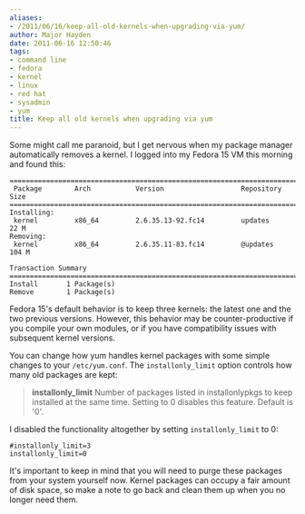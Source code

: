 ```yaml
---
aliases:
- /2011/06/16/keep-all-old-kernels-when-upgrading-via-yum/
author: Major Hayden
date: 2011-06-16 12:50:46
tags:
- command line
- fedora
- kernel
- linux
- red hat
- sysadmin
- yum
title: Keep all old kernels when upgrading via yum
---
```


Some might call me paranoid, but I get nervous when my package manager automatically removes a kernel. I logged into my Fedora 15 VM this morning and found this:

```
================================================================================
 Package        Arch           Version                   Repository        Size
================================================================================
Installing:
 kernel         x86_64         2.6.35.13-92.fc14         updates           22 M
Removing:
 kernel         x86_64         2.6.35.11-83.fc14         @updates         104 M

Transaction Summary
================================================================================
Install       1 Package(s)
Remove        1 Package(s)
```


Fedora 15's default behavior is to keep three kernels: the latest one and the two previous versions. However, this behavior may be counter-productive if you compile your own modules, or if you have compatibility issues with subsequent kernel versions.

You can change how yum handles kernel packages with some simple changes to your `/etc/yum.conf`. The `installonly_limit` option controls how many old packages are kept:

> **installonly_limit** Number of packages listed in installonlypkgs to keep installed at the same time. Setting to 0 disables this feature. Default is '0'.

I disabled the functionality altogether by setting `installonly_limit` to 0:

```
#installonly_limit=3
installonly_limit=0
```


It's important to keep in mind that you will need to purge these packages from your system yourself now. Kernel packages can occupy a fair amount of disk space, so make a note to go back and clean them up when you no longer need them.